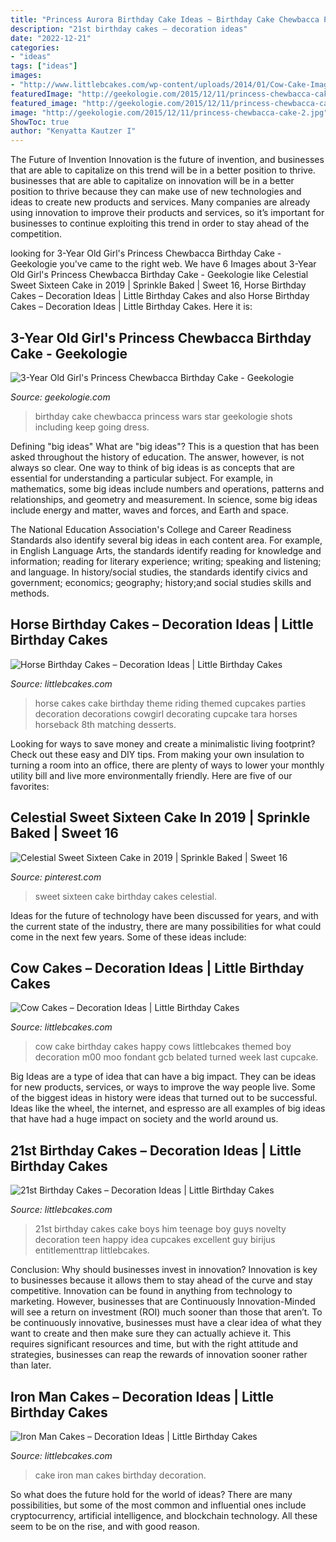 ```yaml
---
title: "Princess Aurora Birthday Cake Ideas ~ Birthday Cake Chewbacca Princess Wars Star Geekologie Shots Including Keep Going Dress"
description: "21st birthday cakes – decoration ideas"
date: "2022-12-21"
categories:
- "ideas"
tags: ["ideas"]
images:
- "http://www.littlebcakes.com/wp-content/uploads/2014/01/Cow-Cake-Images-768x1024.jpg"
featuredImage: "http://geekologie.com/2015/12/11/princess-chewbacca-cake-2.jpg"
featured_image: "http://geekologie.com/2015/12/11/princess-chewbacca-cake-2.jpg"
image: "http://geekologie.com/2015/12/11/princess-chewbacca-cake-2.jpg"
ShowToc: true
author: "Kenyatta Kautzer I"
---
```



The Future of Invention
Innovation is the future of invention, and businesses that are able to capitalize on this trend will be in a better position to thrive. businesses that are able to capitalize on innovation will be in a better position to thrive because they can make use of new technologies and ideas to create new products and services. Many companies are already using innovation to improve their products and services, so it’s important for businesses to continue exploiting this trend in order to stay ahead of the competition.

	

		
looking for 3-Year Old Girl&#039;s Princess Chewbacca Birthday Cake - Geekologie you've came to the right web. We have 6 Images about 3-Year Old Girl&#039;s Princess Chewbacca Birthday Cake - Geekologie like Celestial Sweet Sixteen Cake in 2019 | Sprinkle Baked | Sweet 16, Horse Birthday Cakes – Decoration Ideas | Little Birthday Cakes and also Horse Birthday Cakes – Decoration Ideas | Little Birthday Cakes. Here it is:
		
    
## 3-Year Old Girl&#039;s Princess Chewbacca Birthday Cake - Geekologie

<img loading=lazy src="http://geekologie.com/2015/12/11/princess-chewbacca-cake-2.jpg" onerror="this.onerror=null;this.src='https://tse1.mm.bing.net/th?id=OIP.Ar4_ZBq49PrsLHBonFxwXAHaKW&amp;pid=15.1';" alt="3-Year Old Girl&#039;s Princess Chewbacca Birthday Cake - Geekologie">

_Source: geekologie.com_

>birthday cake chewbacca princess wars star geekologie shots including keep going dress. 

	

Defining "big ideas"
What are "big ideas"? This is a question that has been asked throughout the history of education. The answer, however, is not always so clear.
One way to think of big ideas is as concepts that are essential for understanding a particular subject. For example, in mathematics, some big ideas include numbers and operations, patterns and relationships, and geometry and measurement. In science, some big ideas include energy and matter, waves and forces, and Earth and space.

The National Education Association's College and Career Readiness Standards also identify several big ideas in each content area. For example, in English Language Arts, the standards identify reading for knowledge and information; reading for literary experience; writing; speaking and listening; and language. In history/social studies, the standards identify civics and government; economics; geography; history;and social studies skills and methods.

    
## Horse Birthday Cakes – Decoration Ideas | Little Birthday Cakes

<img loading=lazy src="http://www.littlebcakes.com/wp-content/uploads/2014/01/Horse-Cake-Decorations.jpg" onerror="this.onerror=null;this.src='https://tse2.mm.bing.net/th?id=OIP.4Ac7tCyMWtoXCQ7ok_iQRQHaKV&amp;pid=15.1';" alt="Horse Birthday Cakes – Decoration Ideas | Little Birthday Cakes">

_Source: littlebcakes.com_

>horse cakes cake birthday theme riding themed cupcakes parties decoration decorations cowgirl decorating cupcake tara horses horseback 8th matching desserts. 

	

Looking for ways to save money and create a minimalistic living footprint? Check out these easy and DIY tips. From making your own insulation to turning a room into an office, there are plenty of ways to lower your monthly utility bill and live more environmentally friendly. Here are five of our favorites: 

    
## Celestial Sweet Sixteen Cake In 2019 | Sprinkle Baked | Sweet 16

<img loading=lazy src="https://i.pinimg.com/736x/55/73/41/5573419fd1b15a89959fd26bad38e0c0--sweet--gift-ideas-sweet-sixteen-ideas.jpg?b=t" onerror="this.onerror=null;this.src='https://tse1.mm.bing.net/th?id=OIP.eCdtKLPqtuXaVJNHgwRysgHaLT&amp;pid=15.1';" alt="Celestial Sweet Sixteen Cake in 2019 | Sprinkle Baked | Sweet 16">

_Source: pinterest.com_

>sweet sixteen cake birthday cakes celestial. 

	

Ideas for the future of technology have been discussed for years, and with the current state of the industry, there are many possibilities for what could come in the next few years. Some of these ideas include: 

    
## Cow Cakes – Decoration Ideas | Little Birthday Cakes

<img loading=lazy src="http://www.littlebcakes.com/wp-content/uploads/2014/01/Cow-Cake-Images-768x1024.jpg" onerror="this.onerror=null;this.src='https://tse1.mm.bing.net/th?id=OIP.K3CLj0TlBLWtsD8Jlowi1wHaJ4&amp;pid=15.1';" alt="Cow Cakes – Decoration Ideas | Little Birthday Cakes">

_Source: littlebcakes.com_

>cow cake birthday cakes happy cows littlebcakes themed boy decoration m00 moo fondant gcb belated turned week last cupcake. 

	

Big Ideas are a type of idea that can have a big impact. They can be ideas for new products, services, or ways to improve the way people live. Some of the biggest ideas in history were ideas that turned out to be successful. Ideas like the wheel, the internet, and espresso are all examples of big ideas that have had a huge impact on society and the world around us.

    
## 21st Birthday Cakes – Decoration Ideas | Little Birthday Cakes

<img loading=lazy src="http://www.littlebcakes.com/wp-content/uploads/2014/02/21st-Birthday-Cake.jpg" onerror="this.onerror=null;this.src='https://tse1.mm.bing.net/th?id=OIP.IIe9sO-NtsF3ANnAzBiuNAHaJ4&amp;pid=15.1';" alt="21st Birthday Cakes – Decoration Ideas | Little Birthday Cakes">

_Source: littlebcakes.com_

>21st birthday cakes cake boys him teenage boy guys novelty decoration teen happy idea cupcakes excellent guy birijus entitlementtrap littlebcakes. 

	

Conclusion: Why should businesses invest in innovation?
Innovation is key to businesses because it allows them to stay ahead of the curve and stay competitive. Innovation can be found in anything from technology to marketing. However, businesses that are Continuously Innovation-Minded will see a return on investment (ROI) much sooner than those that aren’t. To be continuously innovative, businesses must have a clear idea of what they want to create and then make sure they can actually achieve it. This requires significant resources and time, but with the right attitude and strategies, businesses can reap the rewards of innovation sooner rather than later.

    
## Iron Man Cakes – Decoration Ideas | Little Birthday Cakes

<img loading=lazy src="http://www.littlebcakes.com/wp-content/uploads/2014/01/Iron-Man-Cake-Ideas.jpg" onerror="this.onerror=null;this.src='https://tse2.mm.bing.net/th?id=OIP._CtdlnvCvYU7K9LmkrNM3QHaJ4&amp;pid=15.1';" alt="Iron Man Cakes – Decoration Ideas | Little Birthday Cakes">

_Source: littlebcakes.com_

>cake iron man cakes birthday decoration. 

	

So what does the future hold for the world of ideas? There are many possibilities, but some of the most common and influential ones include cryptocurrency, artificial intelligence, and blockchain technology. All these seem to be on the rise, and with good reason.

